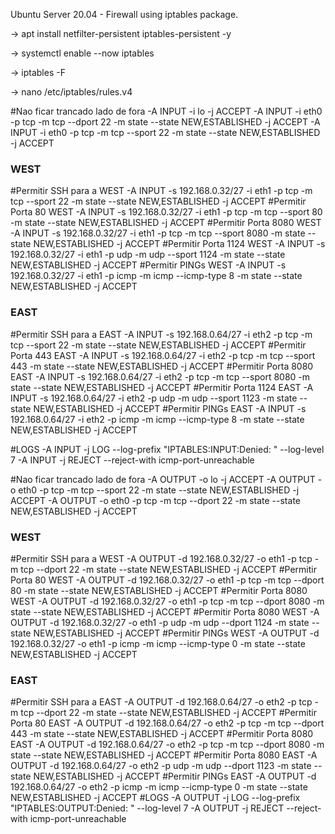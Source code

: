 Ubuntu Server 20.04 - Firewall using iptables package.

-> apt install netfilter-persistent iptables-persistent -y


-> systemctl enable --now iptables


-> iptables -F


-> nano /etc/iptables/rules.v4

#Nao ficar trancado lado de fora
-A INPUT -i lo -j ACCEPT
-A INPUT -i eth0 -p tcp -m tcp --dport 22 -m state --state NEW,ESTABLISHED -j ACCEPT
-A INPUT -i eth0 -p tcp -m tcp --sport 22 -m state --state NEW,ESTABLISHED -j ACCEPT
### WEST ###
#Permitir SSH para a WEST
-A INPUT -s 192.168.0.32/27 -i eth1 -p tcp -m tcp --sport 22 -m state --state NEW,ESTABLISHED -j ACCEPT
#Permitir Porta 80 WEST
-A INPUT -s 192.168.0.32/27 -i eth1 -p tcp -m tcp --sport 80 -m state --state NEW,ESTABLISHED -j ACCEPT
#Permitir Porta 8080 WEST
-A INPUT -s 192.168.0.32/27 -i eth1 -p tcp -m tcp --sport 8080 -m state --state NEW,ESTABLISHED -j ACCEPT
#Permitir Porta 1124 WEST
-A INPUT -s 192.168.0.32/27 -i eth1 -p udp -m udp --sport 1124 -m state --state NEW,ESTABLISHED -j ACCEPT
#Permitir PINGs WEST
-A INPUT -s 192.168.0.32/27 -i eth1 -p icmp -m icmp --icmp-type 8 -m state --state NEW,ESTABLISHED -j ACCEPT

### EAST ###
#Permitir SSH para a EAST
-A INPUT -s 192.168.0.64/27 -i eth2 -p tcp -m tcp --sport 22 -m state --state NEW,ESTABLISHED -j ACCEPT
#Permitir Porta 443 EAST
-A INPUT -s 192.168.0.64/27 -i eth2 -p tcp -m tcp --sport 443 -m state --state NEW,ESTABLISHED -j ACCEPT
#Permitir Porta 8080 EAST
-A INPUT -s 192.168.0.64/27 -i eth2 -p tcp -m tcp --sport 8080 -m state --state NEW,ESTABLISHED -j ACCEPT
#Permitir Porta 1124 EAST
-A INPUT -s 192.168.0.64/27 -i eth2 -p udp -m udp --sport 1123 -m state --state NEW,ESTABLISHED -j ACCEPT
#Permitir PINGs EAST
-A INPUT -s 192.168.0.64/27 -i eth2 -p icmp -m icmp --icmp-type 8 -m state --state NEW,ESTABLISHED -j ACCEPT

#LOGS
-A INPUT -j LOG --log-prefix "IPTABLES:INPUT:Denied: " --log-level 7
-A INPUT -j REJECT --reject-with icmp-port-unreachable



#Nao ficar trancado lado de fora
-A OUTPUT -o lo -j ACCEPT
-A OUTPUT -o eth0 -p tcp -m tcp --sport 22 -m state --state NEW,ESTABLISHED -j ACCEPT
-A OUTPUT -o eth0 -p tcp -m tcp --dport 22 -m state --state NEW,ESTABLISHED -j ACCEPT
### WEST ###
#Permitir SSH para a WEST
-A OUTPUT -d 192.168.0.32/27 -o eth1 -p tcp -m tcp --dport 22 -m state --state NEW,ESTABLISHED -j ACCEPT
#Permitir Porta 80 WEST
-A OUTPUT -d 192.168.0.32/27 -o eth1 -p tcp -m tcp --dport 80 -m state --state NEW,ESTABLISHED -j ACCEPT
#Permitir Porta 8080 WEST
-A OUTPUT -d 192.168.0.32/27 -o eth1 -p tcp -m tcp --dport 8080 -m state --state NEW,ESTABLISHED -j ACCEPT
#Permitir Porta 8080 WEST
-A OUTPUT -d 192.168.0.32/27 -o eth1 -p udp -m udp --dport 1124 -m state --state NEW,ESTABLISHED -j ACCEPT
#Permitir PINGs WEST
-A OUTPUT -d 192.168.0.32/27 -o eth1 -p icmp -m icmp --icmp-type 0 -m state --state NEW,ESTABLISHED -j ACCEPT

### EAST ###
#Permitir SSH para a EAST
-A OUTPUT -d 192.168.0.64/27 -o eth2 -p tcp -m tcp --dport 22 -m state --state NEW,ESTABLISHED -j ACCEPT
#Permitir Porta 80 EAST
-A OUTPUT -d 192.168.0.64/27 -o eth2 -p tcp -m tcp --dport 443 -m state --state NEW,ESTABLISHED -j ACCEPT
#Permitir Porta 8080 EAST
-A OUTPUT -d 192.168.0.64/27 -o eth2 -p tcp -m tcp --dport 8080 -m state --state NEW,ESTABLISHED -j ACCEPT
#Permitir Porta 8080 EAST
-A OUTPUT -d 192.168.0.64/27 -o eth2 -p udp -m udp --dport 1123 -m state --state NEW,ESTABLISHED -j ACCEPT
#Permitir PINGs EAST
-A OUTPUT -d 192.168.0.64/27 -o eth2 -p icmp -m icmp --icmp-type 0 -m state --state NEW,ESTABLISHED -j ACCEPT
#LOGS
-A OUTPUT -j LOG --log-prefix "IPTABLES:OUTPUT:Denied: " --log-level 7
-A OUTPUT -j REJECT --reject-with icmp-port-unreachable
